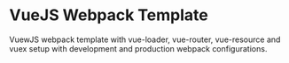 # VueJS Webpack Template
VuewJS webpack template with vue-loader, vue-router, vue-resource and vuex setup with development and production webpack configurations.
